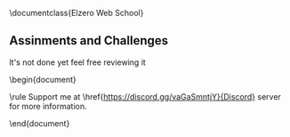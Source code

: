 \documentclass{Elzero Web School}
## Assinments and Challenges
lt's not done yet feel free reviewing it

\begin{document}

\rule
Support me at \href{https://discord.gg/vaGaSmntjY}{Discord} server for more information.

\end{document}
